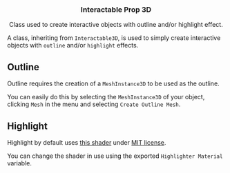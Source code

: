 <div align="center">
	<h3>Interactable Prop 3D</h3>
	<p />
	<p>Class used to create interactive objects with outline and/or highlight effect.</p>
</div>

A class, inheriting from `Interactable3D`, is used to simply create interactive objects with `outline` and/or `highlight` effects.

## Outline

Outline requires the creation of a `MeshInstance3D` to be used as the outline.

You can easily do this by selecting the `MeshInstance3D` of your object, clicking `Mesh` in the menu and selecting `Create Outline Mesh`.

## Highlight

Highlight by default uses [this shader](https://godotshaders.com/shader/collectable-item-shining-highlight/) under [MIT license](https://opensource.org/licenses/MIT).

You can change the shader in use using the exported `Highlighter Material` variable.
